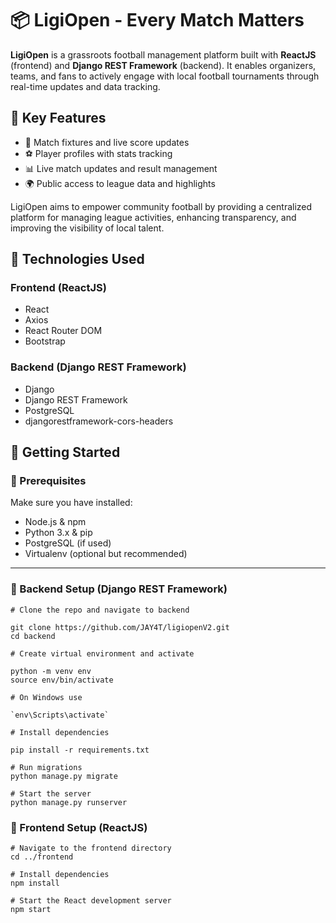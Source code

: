 # 📦 LigiOpen - Every Match Matters

**LigiOpen** is a grassroots football management platform built with **ReactJS** (frontend) and **Django REST Framework** (backend). It enables organizers, teams, and fans to actively engage with local football tournaments through real-time updates and data tracking.

## 🎯 Key Features


- 📅 Match fixtures and live score updates  
- ⚽ Player profiles with stats tracking  
- 📊 Live match updates and result management  
- 🌍 Public access to league data and highlights  

LigiOpen aims to empower community football by providing a centralized platform for managing league activities, enhancing transparency, and improving the visibility of local talent.

## 🔧 Technologies Used

### Frontend (ReactJS)
- React
- Axios
- React Router DOM
- Bootstrap

### Backend (Django REST Framework)
- Django
- Django REST Framework
- PostgreSQL 
- djangorestframework-cors-headers

## 🚀 Getting Started

### 🔹 Prerequisites
Make sure you have installed:
- Node.js & npm
- Python 3.x & pip
- PostgreSQL (if used)
- Virtualenv (optional but recommended)

---


### 🔹 Backend Setup (Django REST Framework)

```
# Clone the repo and navigate to backend

git clone https://github.com/JAY4T/ligiopenV2.git
cd backend

# Create virtual environment and activate

python -m venv env
source env/bin/activate

# On Windows use

`env\Scripts\activate`

# Install dependencies

pip install -r requirements.txt

# Run migrations
python manage.py migrate

# Start the server
python manage.py runserver
```

### 🔹 Frontend Setup (ReactJS)

```
# Navigate to the frontend directory
cd ../frontend

# Install dependencies
npm install

# Start the React development server
npm start
```
